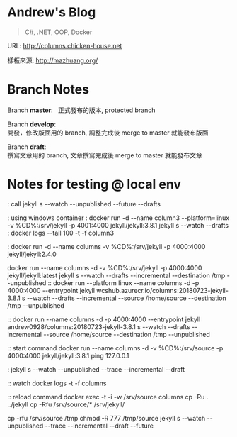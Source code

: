 # Andrew's Blog
>
> C#, .NET, OOP, Docker
>

URL: http://columns.chicken-house.net

樣板來源: http://mazhuang.org/



# Branch Notes

Branch **master**:  
正式發布的版本, protected branch

Branch **develop**:  
開發，修改版面用的 branch, 調整完成後 merge to master 就能發布版面

Branch **draft**:  
撰寫文章用的 branch, 文章撰寫完成後 merge to master 就能發布文章





# Notes for testing @ local env




: call jekyll s --watch --unpublished --future --drafts

: using windows container
: docker run -d --name column3 --platform=linux -v %CD%:/srv/jekyll -p 4001:4000 jekyll/jekyll:3.8.1 jekyll s --watch --drafts
: docker logs --tail 100 -t -f column3

: docker run -d --name columns -v %CD%:/srv/jekyll -p 4000:4000 jekyll/jekyll:2.4.0


docker run --name columns -d -v %CD%:/srv/jekyll -p 4000:4000 jekyll/jekyll:latest jekyll s --watch --drafts --incremental  --destination /tmp --unpublished
:: docker run --platform linux --name columns -d -p 4000:4000 --entrypoint jekyll wcshub.azurecr.io/columns:20180723-jekyll-3.8.1 s --watch --drafts --incremental --source /home/source --destination /tmp --unpublished

:: docker run --name columns -d -p 4000:4000 --entrypoint jekyll andrew0928/columns:20180723-jekyll-3.8.1 s --watch --drafts --incremental --source /home/source --destination /tmp --unpublished





:: start command
docker run --name columns -d -v %CD%:/srv/source -p 4000:4000 jekyll/jekyll:3.8.1 ping 127.0.0.1

: jekyll s --watch --unpublished --trace --incremental --draft

:: watch 
docker logs -t -f columns


:: reload command
docker exec -t -i -w /srv/source columns cp -Ru . ../jekyll
cp -Rfu /srv/source/* /srv/jekyll/



cp -rfu /srv/source /tmp
chmod -R 777 /tmp/source
jekyll s --watch --unpublished --trace --incremental --draft --future
